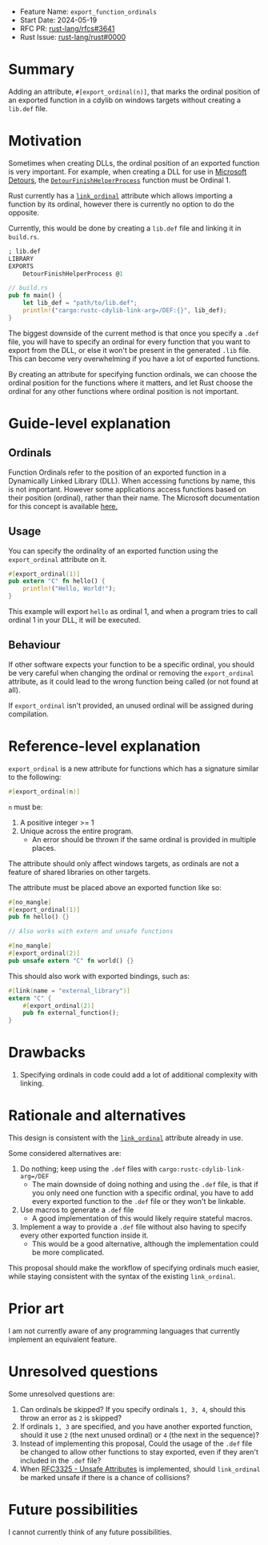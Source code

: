 - Feature Name: `export_function_ordinals`
- Start Date: 2024-05-19
- RFC PR: [rust-lang/rfcs#3641](https://github.com/rust-lang/rfcs/pull/3641)
- Rust Issue: [rust-lang/rust#0000](https://github.com/rust-lang/rust/issues/0000)

# Summary
[summary]: #summary

Adding an attribute, `#[export_ordinal(n)]`, that marks the ordinal position of an exported function in a cdylib on windows targets without creating a `lib.def` file.

# Motivation
[motivation]: #motivation

Sometimes when creating DLLs, the ordinal position of an exported function is very important. For example, when creating a DLL for use in [Microsoft Detours](https://github.com/microsoft/Detours/), the [`DetourFinishHelperProcess`](https://github.com/microsoft/Detours/wiki/DetourFinishHelperProcess) function must be Ordinal 1.

Rust currently has a [`link_ordinal`](https://doc.rust-lang.org/reference/items/external-blocks.html#the-link_ordinal-attribute) attribute which allows importing a function by its ordinal, however there is currently no option to do the opposite.

Currently, this would be done by creating a `lib.def` file and linking it in `build.rs`.

```def
; lib.def
LIBRARY
EXPORTS
    DetourFinishHelperProcess @1
```

```rs
// build.rs
pub fn main() {
    let lib_def = "path/to/lib.def";
    println!("cargo:rustc-cdylib-link-arg=/DEF:{}", lib_def);
}
```

The biggest downside of the current method is that once you specify a `.def` file, you will have to specify an ordinal for every function that you want to export from the DLL, or else it won't be present in the generated `.lib` file. This can become very overwhelming if you have a lot of exported functions.

By creating an attribute for specifying function ordinals, we can choose the ordinal position for the functions where it matters, and let Rust choose the ordinal for any other functions where ordinal position is not important.

# Guide-level explanation
[guide-level-explanation]: #guide-level-explanation

## Ordinals

Function Ordinals refer to the position of an exported function in a Dynamically Linked Library (DLL). When accessing functions by name, this is not important. However some applications access functions based on their position (ordinal), rather than their name. The Microsoft documentation for this concept is available [here.](https://learn.microsoft.com/en-us/cpp/build/exporting-functions-from-a-dll-by-ordinal-rather-than-by-name)

## Usage

You can specify the ordinality of an exported function using the `export_ordinal` attribute on it.

```rs
#[export_ordinal(1)]
pub extern "C" fn hello() {
    println!("Hello, World!");
}
```

This example will export `hello` as ordinal 1, and when a program tries to call ordinal 1 in your DLL, it will be executed.

## Behaviour

If other software expects your function to be a specific ordinal, you should be very careful when changing the ordinal or removing the `export_ordinal` attribute, as it could lead to the wrong function being called (or not found at all).

If `export_ordinal` isn't provided, an unused ordinal will be assigned during compilation.

# Reference-level explanation
[reference-level-explanation]: #reference-level-explanation

`export_ordinal` is a new attribute for functions which has a signature similar to the following:

```rs
#[export_ordinal(n)]
```

`n` must be:

1. A positive integer >= 1
2. Unique across the entire program.
   - An error should be thrown if the same ordinal is provided in multiple places.

The attribute should only affect windows targets, as ordinals are not a feature of shared libraries on other targets.

The attribute must be placed above an exported function like so:

```rs
#[no_mangle]
#[export_ordinal(1)]
pub fn hello() {}

// Also works with extern and unsafe functions

#[no_mangle]
#[export_ordinal(2)]
pub unsafe extern "C" fn world() {}
```

This should also work with exported bindings, such as:

```rs
#[link(name = "external_library")]
extern "C" {
    #[export_ordinal(2)]
    pub fn external_function();
}
```

# Drawbacks
[drawbacks]: #drawbacks

1. Specifying ordinals in code could add a lot of additional complexity with linking.

# Rationale and alternatives
[rationale-and-alternatives]: #rationale-and-alternatives

This design is consistent with the [`link_ordinal`](https://doc.rust-lang.org/reference/items/external-blocks.html#the-link_ordinal-attribute) attribute already in use.

Some considered alternatives are:

1. Do nothing; keep using the `.def` files with `cargo:rustc-cdylib-link-arg=/DEF`
    - The main downside of doing nothing and using the `.def` file, is that if you only need one function with a specific ordinal, you have to add every exported function to the `.def` file or they won't be linkable.
2. Use macros to generate a `.def` file
    - A good implementation of this would likely require stateful macros.
3. Implement a way to provide a `.def` file without also having to specify every other exported function inside it.
    - This would be a good alternative, although the implementation could be more complicated.

This proposal should make the workflow of specifying ordinals much easier, while staying consistent with the syntax of the existing `link_ordinal`.

# Prior art
[prior-art]: #prior-art

I am not currently aware of any programming languages that currently implement an equivalent feature.

# Unresolved questions
[unresolved-questions]: #unresolved-questions

Some unresolved questions are:
1. Can ordinals be skipped? If you specify ordinals `1, 3, 4`, should this throw an error as `2` is skipped?
2. If ordinals `1, 3` are specified, and you have another exported function, should it use `2` (the next unused ordinal) or `4` (the next in the sequence)?
3. Instead of implementing this proposal, Could the usage of the `.def` file be changed to allow other functions to stay exported, even if they aren't included in the `.def` file?
4. When [RFC3325 - Unsafe Attributes](https://rust-lang.github.io/rfcs/3325-unsafe-attributes.html) is implemented, should `link_ordinal` be marked unsafe if there is a chance of collisions?

# Future possibilities
[future-possibilities]: #future-possibilities

I cannot currently think of any future possibilities.
